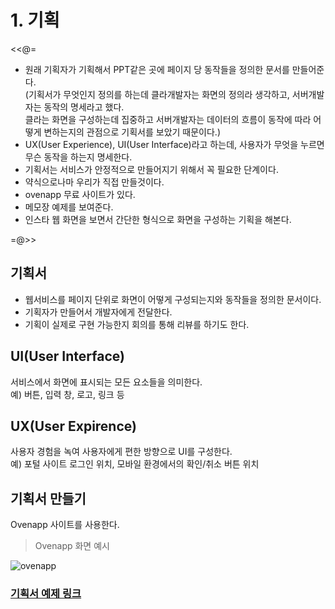 # 1. 기획

<<@=
- 원래 기획자가 기획해서 PPT같은 곳에 페이지 당 동작들을 정의한 문서를 만들어준다.  
(기획서가 무엇인지 정의를 하는데 클라개발자는 화면의 정의라 생각하고, 서버개발자는 동작의 명세라고 했다.  
클라는 화면을 구성하는데 집중하고 서버개발자는 데이터의 흐름이 동작에 따라 어떻게 변하는지의 관점으로 기획서를 보았기 때문이다.)
- UX(User Experience), UI(User Interface)라고 하는데, 사용자가 무엇을 누르면 무슨 동작을 하는지 명세한다.
- 기획서는 서비스가 안정적으로 만들어지기 위해서 꼭 필요한 단계이다.
- 약식으로나마 우리가 직접 만들것이다.
- ovenapp 무료 사이트가 있다.
- 메모장 예제를 보여준다.
- 인스타 웹 화면을 보면서 간단한 형식으로 화면을 구성하는 기획을 해본다.

=@>>

## 기획서

- 웹서비스를 페이지 단위로 화면이 어떻게 구성되는지와 동작들을 정의한 문서이다.  
- 기획자가 만들어서 개발자에게 전달한다.
- 기획이 실제로 구현 가능한지 회의를 통해 리뷰를 하기도 한다.

## UI(User Interface)

서비스에서 화면에 표시되는 모든 요소들을 의미한다.  
예) 버튼, 입력 창, 로고, 링크 등

## UX(User Expirence)

사용자 경험을 녹여 사용자에게 편한 방향으로 UI를 구성한다.  
예) 포털 사이트 로그인 위치, 모바일 환경에서의 확인/취소 버튼 위치

## 기획서 만들기

Ovenapp 사이트를 사용한다.  

> Ovenapp 화면 예시
  
![ovenapp](/material/images/marobiana/spring_project/1/ovenapp.png)

### [기획서 예제 링크](https://ovenapp.io/project/3L1ftoR8I88YuaglCuhxWKaCsJVPvkh5#teOop)
